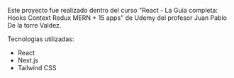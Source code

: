 Este proyecto fue realizado dentro del curso "React - La Guia completa: Hooks Context Redux MERN + 15 apps" de Udemy del profesor Juan Pablo De la torre Valdez.

Tecnologías utilizadas:

- React
- Next.js
- Tailwind CSS
